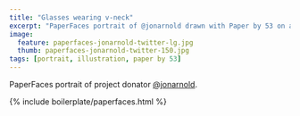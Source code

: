 ```yaml
---
title: "Glasses wearing v-neck"
excerpt: "PaperFaces portrait of @jonarnold drawn with Paper by 53 on an iPad."
image: 
  feature: paperfaces-jonarnold-twitter-lg.jpg
  thumb: paperfaces-jonarnold-twitter-150.jpg
tags: [portrait, illustration, paper by 53]
---
```


PaperFaces portrait of project donator [@jonarnold](http://twitter.com/jonarnold).

{% include boilerplate/paperfaces.html %}
